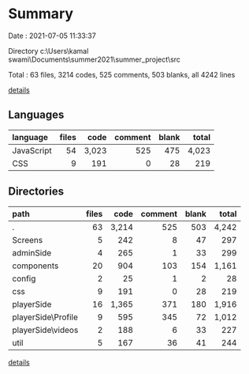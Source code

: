 # Summary

Date : 2021-07-05 11:33:37

Directory c:\Users\kamal swami\Documents\summer2021\summer_project\src

Total : 63 files,  3214 codes, 525 comments, 503 blanks, all 4242 lines

[details](details.md)

## Languages
| language | files | code | comment | blank | total |
| :--- | ---: | ---: | ---: | ---: | ---: |
| JavaScript | 54 | 3,023 | 525 | 475 | 4,023 |
| CSS | 9 | 191 | 0 | 28 | 219 |

## Directories
| path | files | code | comment | blank | total |
| :--- | ---: | ---: | ---: | ---: | ---: |
| . | 63 | 3,214 | 525 | 503 | 4,242 |
| Screens | 5 | 242 | 8 | 47 | 297 |
| adminSide | 4 | 265 | 1 | 33 | 299 |
| components | 20 | 904 | 103 | 154 | 1,161 |
| config | 2 | 25 | 1 | 2 | 28 |
| css | 9 | 191 | 0 | 28 | 219 |
| playerSide | 16 | 1,365 | 371 | 180 | 1,916 |
| playerSide\Profile | 9 | 595 | 345 | 72 | 1,012 |
| playerSide\videos | 2 | 188 | 6 | 33 | 227 |
| util | 5 | 167 | 36 | 41 | 244 |

[details](details.md)